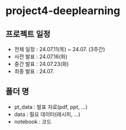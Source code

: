 # project4-deeplearning

## 프로젝트 일정
- 전체 일정 : 24.07.11(목) ~ 24.07. (3주간)
- 사전 발표 : 24.07.16(화)
- 중간 발표 : 24.07.23(화)
- 최종 발표 : 24.07.

## 폴더 명
- pt_data : 발표 자료(pdf, ppt, ...)
- data : 필요 데이터(레시피, ...)
- notebook : 코드
